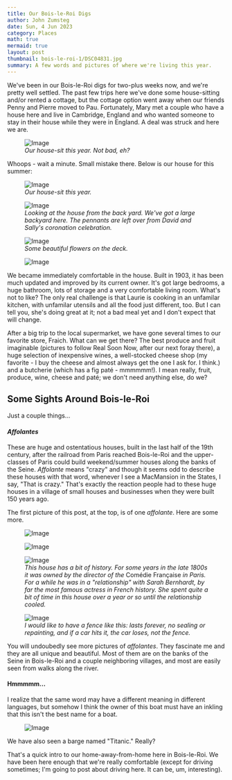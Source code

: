 ```yaml
---
title: Our Bois-le-Roi Digs
author: John Zumsteg
date: Sun, 4 Jun 2023
category: Places
math: true
mermaid: true
layout: post
thumbnail: bois-le-roi-1/DSC04831.jpg
summary: A few words and pictures of where we're living this year.
---
```

We've been in our Bois-le-Roi digs for two-plus weeks now, and we're pretty well settled. The past few trips here we've done some house-sitting and/or rented a cottage, but the cottage option went away when our friends Penny and Pierre moved to Pau. Fortunately, Mary met a couple who have a house here and live in Cambridge, England and who wanted someone to stay in their house while they were in England. A deal was struck and here we are.

<figure class = "landscape" >
	<img src="{{ "bois-le-roi-1/DSC04791.jpg" | prepend: site.imageurl | prepend: site.baseurl  }}" alt="Image" />
	<figcaption><em>Our house-sit this year. Not bad, eh?</em></figcaption>
</figure>
Whoops - wait a minute. Small mistake there. Below is our house for this summer:
<figure class = "landscape" >
	<img src="{{ "bois-le-roi-1/DSC04831.jpg" | prepend: site.imageurl | prepend: site.baseurl  }}" alt="Image" />
	<figcaption><em>Our house-sit this year.</em></figcaption>
</figure>
<figure class = "landscape" >
	<img src="{{ "bois-le-roi-1/DSC04841.jpg" | prepend: site.imageurl | prepend: site.baseurl  }}" alt="Image" />
	<figcaption><em>Looking at the house from the back yard. We've got a large backyard here. The pennants are left over from David and Sally's coronation celebration.</em></figcaption>
</figure>
<figure class = "landscape" >
	<img src="{{ "bois-le-roi-1/DSC04833.jpg" | prepend: site.imageurl | prepend: site.baseurl  }}" alt="Image" />
	<figcaption><em>Some beautiful flowers on the deck.</em></figcaption>
</figure>
<figure class = "landscape" >
	<img src="{{ "bois-le-roi-1/DSC04839.jpg" | prepend: site.imageurl | prepend: site.baseurl  }}" alt="Image" />
	<figcaption><em></em></figcaption>
</figure>
We became immediately comfortable in the house. Built in 1903, it has been much updated and improved by its current owner. It's got large bedrooms, a huge bathroom, lots of storage and a very comfortable living room. What's not to like? The only real challenge is that Laurie is cooking in an unfamilar kitchen, with unfamilar utensils and all the food just different, too. But I can tell you, she's doing great at it; not a bad meal yet and I don't expect that will change.

After a big trip to the local supermarket, we have gone several times to our favorite store, Fraich. What can we get there? The best produce and fruit imaginable (pictures to follow Real Soon Now, after our next foray there), a huge selection of inexpensive wines, a well-stocked cheese shop (my favorite - I buy the cheese and almost always get the one I ask for. I think.) and a butcherie (which has a fig paté - mmmmmm!). I mean really, fruit, produce, wine, cheese and paté; we don't need anything else, do we?

<h2>Some Sights Around Bois-le-Roi</h2>
Just a couple things...
<h4><em>Affolantes</em></h4>
These are huge and ostentatious houses, built in the last half of the 19th century, after the railroad from Paris reached Bois-le-Roi and the upper-classes of Paris could build weekend/summer houses along the banks of the Seine. <em>Affolante</em> means "crazy" and though it seems odd to describe these houses with that word, whenever I see a MacMansion in the States, I say, "That is crazy." That's exactly the reaction people had to these huge houses in a village of small houses and businesses when they were built 150 years ago.

The first picture of this post, at the top, is of one <em>affolante</em>. Here are some more.

<figure class = "landscape" >
	<img src="{{ "bois-le-roi-1/DSC04781.jpg" | prepend: site.imageurl | prepend: site.baseurl  }}" alt="Image" />
	<figcaption><em></em></figcaption>
</figure>
<figure class = "landscape" >
	<img src="{{ "bois-le-roi-1/DSC04787.jpg" | prepend: site.imageurl | prepend: site.baseurl  }}" alt="Image" />
	<figcaption><em></em></figcaption>
</figure>
<figure class = "landscape" >
	<img src="{{ "bois-le-roi-1/DSC04892.jpg" | prepend: site.imageurl | prepend: site.baseurl  }}" alt="Image" />
	<figcaption><em>This house has a bit of history. For some years in the late 1800s it was owned by the director of the </em>Comédie Française<em> in Paris. For a while he was in a "relationship" with Sarah Bernhardt, by far the most famous actress in French history. She spent quite a bit of time in this house over a year or so until the relationship cooled.</em></figcaption>
</figure>

<figure class = "landscape" >
	<img src="{{ "bois-le-roi-1/DSC04792.jpg" | prepend: site.imageurl | prepend: site.baseurl  }}" alt="Image" />
	<figcaption><em>I would like to have a fence like this: lasts forever, no sealing or repainting, and if a car hits it, the car loses, not the fence.</em></figcaption>
</figure>

You will undoubedly see more pictures of <em>affolantes</em>. They fascinate me and they are all unique and beautiful. Most of them are on the banks of the Seine in Bois-le-Roi and a couple neighboring villages, and most are easily seen from walks along the river.

<h4>Hmmmmm...</h4>
I realize that the same word may have a different meaning in different languages, but somehow I think the owner of this boat must have an inkling that this isn't the best name for a boat.

<figure class = "landscape" >
	<img src="{{ "bois-le-roi-1/DSC04780.jpg" | prepend: site.imageurl | prepend: site.baseurl  }}" alt="Image" />
	<figcaption><em></em></figcaption>
</figure>

We have also seen a barge named "Titanic." Really?

That's a quick intro to our home-away-from-home here in Bois-le-Roi. We have been here enough that we're really comfortable (except for driving sometimes; I'm going to post about driving here. It can be, um, interesting).